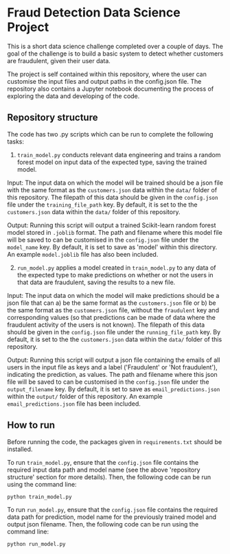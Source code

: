 # Fraud Detection Data Science Project

This is a short data science challenge completed over a couple of days. The goal of the challenge is to build a basic system to detect whether customers are fraudulent, given their user data. 

The project is self contained within this repository, where the user can customise the input files and output paths in the config.json file. The repository also contains a Jupyter notebook documenting the process of exploring the data and developing of the code.

## Repository structure

The code has two .py scripts which can be run to complete the following tasks:

1. `train_model.py` conducts relevant data engineering and trains a random forest model on input data of the expected type, saving the trained model. 

Input: The input data on which the model will be trained should be a json file with the same format as the `customers.json` data within the `data/` folder of this repository. The filepath of this data should be given in the `config.json` file under the `training_file_path` key. By default, it is set to the the `customers.json` data within the `data/` folder of this repository.

Output: Running this script will output a trained Scikit-learn random forest model stored in `.joblib` format. The path and filename where this model file will be saved to can be customised in the `config.json` file under the `model_name` key. By default, it is set to save as 'model' within this directory. An example `model.joblib` file has also been included.


2. `run_model.py` applies a model created in `train_model.py` to any data of the expected type to make predictions on whether or not the users in that data are fraudulent, saving the results to a new file.

Input: The input data on which the model will make predictions should be a json file that can a) be the same format as the `customers.json` file or b) be the same format as the `customers.json` file, without the `fraudulent` key and corresponding values (so that predictions can be made of data where the fraudulent activity of the users is not known). The filepath of this data should be given in the `config.json` file under the `running_file_path` key. By default, it is set to the the `customers.json` data within the `data/` folder of this repository.

Output: Running this script will output a json file containing the emails of all users in the input file as keys and a label ('Fraudulent' or 'Not fraudulent'), indicating the prediction, as values. The path and filename where this json file will be saved to can be customised in the `config.json` file under the `output_filename` key. By default, it is set to save as `email_predictions.json` within the `output/` folder of this repository. An example `email_predictions.json` file has been included.

## How to run

Before running the code, the packages given in `requirements.txt` should be installed.

To run `train_model.py`, ensure that the `config.json` file contains the required input data path and model name (see the above 'repository structure' section for more details). Then, the following code can be run using the command line:

`python train_model.py`

To run `run_model.py`, ensure that the `config.json` file contains the required data path for prediction, model name for the previously trained model and output json filename. Then, the following code can be run using the command line:

`python run_model.py`